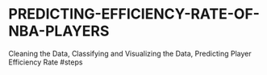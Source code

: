 # PREDICTING-EFFICIENCY-RATE-OF-NBA-PLAYERS
Cleaning the Data, Classifying and Visualizing the Data, Predicting Player Efficiency Rate
#steps
